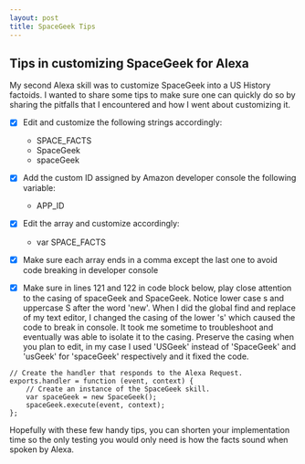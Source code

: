 ```yaml
---
layout: post
title: SpaceGeek Tips
---
```


## Tips in customizing SpaceGeek for Alexa ##

My second Alexa skill was to customize SpaceGeek into a US History factoids. I wanted to share some tips to make sure one
can quickly do so by sharing the pitfalls that I encountered and how I went about customizing it.

- [x] Edit and customize the following strings accordingly:

  - SPACE_FACTS
  - SpaceGeek
  - spaceGeek

- [x] Add the custom ID assigned by Amazon developer console the following variable:

  - APP_ID
  
- [x] Edit the array and customize accordingly:

  - var SPACE_FACTS
  
- [x] Make sure each array ends in a comma except the last one to avoid code breaking in developer console

- [x] Make sure in lines 121 and 122 in code block below, play close attention to the casing of spaceGeek and SpaceGeek. Notice
lower case s and uppercase S after the word 'new'. When I did the global find and replace of my text editor, I changed the casing
of the lower 's' which caused the code to break in console. It took me sometime to troubleshoot and eventually was able to isolate it to 
the casing. Preserve the casing when you plan to edit, in my case I used 'USGeek' instead of 'SpaceGeek' and 'usGeek' for 'spaceGeek' respectively and it fixed the code.

```
// Create the handler that responds to the Alexa Request.
exports.handler = function (event, context) {
    // Create an instance of the SpaceGeek skill.
    var spaceGeek = new SpaceGeek();
    spaceGeek.execute(event, context);
};

```
Hopefully with these few handy tips, you can shorten your implementation time so the only testing you would only need is how the facts 
sound when spoken by Alexa.
